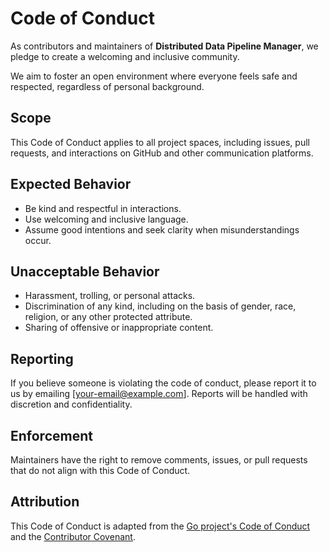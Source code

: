 # Code of Conduct

As contributors and maintainers of **Distributed Data Pipeline Manager**, we pledge to create a welcoming and inclusive community.

We aim to foster an open environment where everyone feels safe and respected, regardless of personal background.

## Scope
This Code of Conduct applies to all project spaces, including issues, pull requests, and interactions on GitHub and other communication platforms.

## Expected Behavior
- Be kind and respectful in interactions.
- Use welcoming and inclusive language.
- Assume good intentions and seek clarity when misunderstandings occur.

## Unacceptable Behavior
- Harassment, trolling, or personal attacks.
- Discrimination of any kind, including on the basis of gender, race, religion, or any other protected attribute.
- Sharing of offensive or inappropriate content.

## Reporting
If you believe someone is violating the code of conduct, please report it to us by emailing [your-email@example.com]. Reports will be handled with discretion and confidentiality.

## Enforcement
Maintainers have the right to remove comments, issues, or pull requests that do not align with this Code of Conduct.

## Attribution
This Code of Conduct is adapted from the [Go project's Code of Conduct](https://go.dev/conduct) and the [Contributor Covenant](https://www.contributor-covenant.org/).


